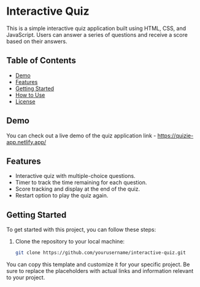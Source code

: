 # Interactive Quiz

This is a simple interactive quiz application built using HTML, CSS, and JavaScript. Users can answer a series of questions and receive a score based on their answers.

## Table of Contents

- [Demo](#demo)
- [Features](#features)
- [Getting Started](#getting-started)
- [How to Use](#how-to-use)
- [License](#license)

## Demo

You can check out a live demo of the quiz application link -  https://quizie-app.netlify.app/

## Features

- Interactive quiz with multiple-choice questions.
- Timer to track the time remaining for each question.
- Score tracking and display at the end of the quiz.
- Restart option to play the quiz again.

## Getting Started

To get started with this project, you can follow these steps:

1. Clone the repository to your local machine:

   ```bash
   git clone https://github.com/yourusername/interactive-quiz.git


You can copy this template and customize it for your specific project. Be sure to replace the placeholders with actual links and information relevant to your project.

